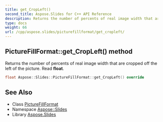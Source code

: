 ```yaml
---
title: get_CropLeft()
second_title: Aspose.Slides for C++ API Reference
description: Returns the number of percents of real image width that are cropped off the left of the picture. Read float.
type: docs
weight: 66
url: /cpp/aspose.slides/picturefillformat/get_cropleft/
---
```

## PictureFillFormat::get_CropLeft() method


Returns the number of percents of real image width that are cropped off the left of the picture. Read **float**.

```cpp
float Aspose::Slides::PictureFillFormat::get_CropLeft() override
```

## See Also

* Class [PictureFillFormat](./)
* Namespace [Aspose::Slides](../)
* Library [Aspose.Slides](../../)